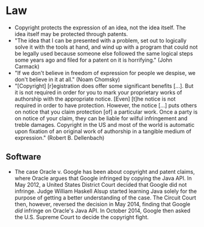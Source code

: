 # Law

 * Copyright protects the expression of an idea, not the idea itself. The idea itself may be protected through patents.
 * "The idea that I can be presented with a problem, set out to logically solve it with the tools at hand, and wind up with a program that could not be legally used because someone else followed the same logical steps some years ago and filed for a patent on it is horrifying." (John Carmack)
 * "If we don't believe in freedom of expression for people we despise, we don't believe in it at all." (Noam Chomsky)
 * "[Copyright] [r]egistration does offer some significant benefits [...]. But it is not required in order for you to mark your proprietary works of authorship with the appropriate notice. [Even] [t]he notice is not required in order to have protection. However, the notice [...] puts others on notice that you claim protection [of] a particular work. Once a party is on notice of your claim, they can be liable for wilful infringement and treble damages. Copyright in the US and most of the world is automatic upon fixation of an original work of authorship in a tangible medium of expression." (Robert B. Dellenbach)

## Software

 * The case Oracle v. Google has been about copyright and patent claims, where Oracle argues that Google infringed by copying the Java API. In May 2012, a United States District Court decided that Google did not infringe. Judge William Haskell Alsup started learning Java solely for the purpose of getting a better understanding of the case. The Circuit Court then, however, reversed the decision in May 2014, finding that Google *did* infringe on Oracle's Java API. In October 2014, Google then asked the U.S. Supreme Court to decide the copyright fight.
